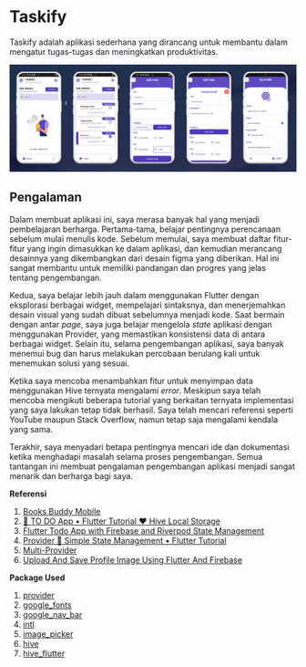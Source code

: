 # Taskify

Taskify adalah aplikasi sederhana yang dirancang untuk membantu dalam mengatur tugas-tugas dan meningkatkan produktivitas.

<p align="center">
  <img src="assets\images\design.png" />
</p>

## Pengalaman

Dalam membuat aplikasi ini, saya merasa banyak hal yang menjadi pembelajaran berharga. Pertama-tama, belajar pentingnya perencanaan sebelum mulai menulis kode. Sebelum memulai, saya membuat daftar fitur-fitur yang ingin dimasukkan ke dalam aplikasi, dan kemudian merancang desainnya yang dikembangkan dari desain figma yang diberikan. Hal ini sangat membantu untuk memiliki pandangan dan progres yang jelas tentang pengembangan.

Kedua, saya belajar lebih jauh dalam menggunakan Flutter dengan eksplorasi berbagai widget, mempelajari sintaksnya, dan menerjemahkan desain visual yang sudah dibuat sebelumnya menjadi kode. Saat bermain dengan antar _page_, saya juga belajar mengelola _state_ aplikasi dengan menggunakan Provider, yang memastikan konsistensi data di antara berbagai widget. Selain itu, selama pengembangan aplikasi, saya banyak menemui bug dan harus melakukan percobaan berulang kali untuk menemukan solusi yang sesuai.

Ketika saya mencoba menambahkan fitur untuk menyimpan data menggunakan Hive ternyata mengalami _error_. Meskipun saya telah mencoba mengikuti beberapa tutorial yang berkaitan ternyata implementasi yang saya lakukan tetap tidak berhasil. Saya telah mencari referensi seperti YouTube maupun Stack Overflow, namun tetap saja mengalami kendala yang sama.

Terakhir, saya menyadari betapa pentingnya mencari ide dan dokumentasi ketika menghadapi masalah selama proses pengembangan. Semua tantangan ini membuat pengalaman pengembangan aplikasi menjadi sangat menarik dan berharga bagi saya.

**Referensi**

1. [Books Buddy Mobile](https://github.com/jago-bikin-web/books-buddy-mobile)
2. [📱 TO DO App • Flutter Tutorial ♥ Hive Local Storage](https://youtu.be/mMgr47QBZWA?si=6DqX59lO7w_Rrw5q)
3. [Flutter Todo App with Firebase and Riverpod State Management](https://youtu.be/X7TTK9T77fo?si=ET6gLyXVk-0ogdf6)
4. [Provider 📱 Simple State Management • Flutter Tutorial](https://youtu.be/uQuxrZE2dqA?si=Tp4gnnEyKLj5V0xq)
5. [Multi-Provider](https://pub.dev/documentation/provider/latest/provider/MultiProvider-class.html)
6. [Upload And Save Profile Image Using Flutter And Firebase](https://youtu.be/BjowvNSdWYE?si=KjC5Frd1YtqMGyDL)

**Package Used**

1. [provider](https://pub.dev/packages/provider)
2. [google_fonts](https://pub.dev/packages/google_fonts)
3. [google_nav_bar](https://pub.dev/packages/google_nav_bar)
4. [intl](https://pub.dev/packages/intl)
5. [image_picker](https://pub.dev/packages/image_picker)
6. [hive](https://pub.dev/packages/hive)
7. [hive_flutter](https://pub.dev/packages/hive_flutter)
